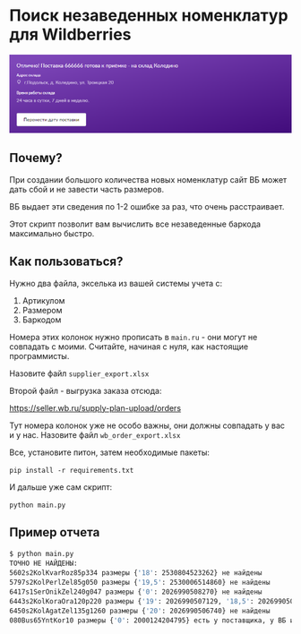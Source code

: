 # Поиск незаведенных номенклатур для Wildberries

<img src="https://raw.githubusercontent.com/matacoder/wb-find-barcodes/master/hooray.png">

## Почему?

При создании большого количества новых номенклатур сайт ВБ может дать сбой и не завести часть размеров.

ВБ выдает эти сведения по 1-2 ошибке за раз, что очень расстраивает.

Этот скрипт позволит вам вычислить все незаведенные баркода максимально быстро.

## Как пользоваться?

Нужно два файла, экселька из вашей системы учета с:

1. Артикулом
2. Размером
3. Баркодом

Номера этих колонок нужно прописать в `main.ru` - они могут не совпадать с моими. Считайте, начиная с нуля, как настоящие программисты.

Назовите файл `supplier_export.xlsx`

Второй файл - выгрузка заказа отсюда:

https://seller.wb.ru/supply-plan-upload/orders

Тут номера колонок уже не особо важны, они должны совпадать у вас и у нас. Назовите файл `wb_order_export.xlsx`

Все, установите питон, затем необходимые пакеты:

`pip install -r requirements.txt`

И дальше уже сам скрипт:

`python main.py`

## Пример отчета

```bash
$ python main.py
ТОЧНО НЕ НАЙДЕНЫ:
5602s2KolKvarRoz85p334 размеры {'18': 2530804523262} не найдены
5797s2KolPerlZel85g050 размеры {'19,5': 2530006514860} не найдены
6417s1SerOnikZel240g047 размеры {'0': 2026990508270} не найдены
6443s2KolKoraOra120p220 размеры {'19': 2026990507129, '18,5': 2026990507136, '20': 2026990507105, '19,5': 2026990507112} не найдены
6450s2KolAgatZel135g1260 размеры {'20': 2026990506740} не найдены
080Bus65YntKor10 размеры {'0': 2000124204795} есть у поставщика, у ВБ их нет, но у них есть такие размеры: ['43']
```